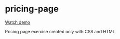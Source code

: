 # pricing-page
[Watch demo](https://pricing-page-excercise.netlify.app)

Pricing page exercise created only with CSS and HTML
